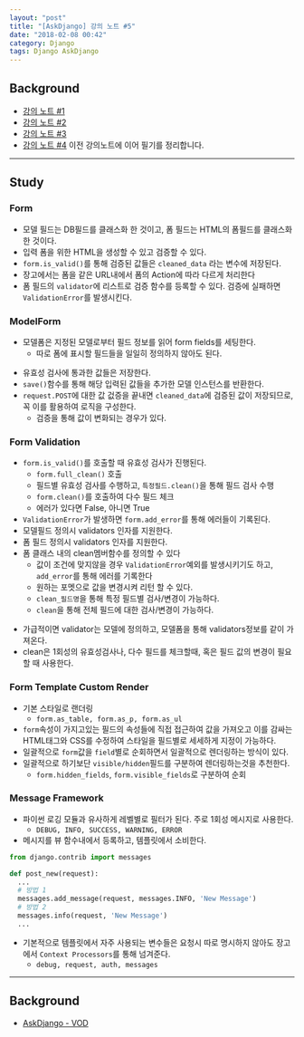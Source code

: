 ```yaml
---
layout: "post"
title: "[AskDjango] 강의 노트 #5"
date: "2018-02-08 00:42"
category: Django
tags: Django AskDjango
---
```


## Background
* [강의 노트 #1](https://kirade.github.io/django/2018/02/01/askdjango-강의-노트-1/)
* [강의 노트 #2](https://kirade.github.io/django/2018/02/01/askdjango-강의-노트-2/)
* [강의 노트 #3](https://kirade.github.io/django/2018/02/05/askdjango-강의-노트-3/)
* [강의 노트 #4](https://kirade.github.io/django/2018/02/07/askdjango-강의-노트-4/)
이전 강의노트에 이어 필기를 정리합니다.

---
## Study

### Form
* 모델 필드는 DB필드를 클래스화 한 것이고, 폼 필드는 HTML의 폼필드를 클래스화 한 것이다.
* 입력 폼을 위한 HTML을 생성할 수 있고 검증할 수 있다.
* `form.is_valid()`를 통해 검증된 값들은 `cleaned_data` 라는 변수에 저장된다.
* 장고에서는 폼을 같은 URL내에서 폼의 Action에 따라 다르게 처리한다
* 폼 필드의 `validator`에 리스트로 검증 함수를 등록할 수 있다. 검증에 실패하면 `ValidationError`를 발생시킨다.

### ModelForm
* 모델폼은 지정된 모델로부터 필드 정보를 읽어 form fields를 세팅한다.
  - 따로 폼에 표시할 필드들을 일일히 정의하지 않아도 된다.
- 유효성 검사에 통과한 값들은 저장한다.
- `save()`함수를 통해 해당 입력된 값들을 추가한 모델 인스턴스를 반환한다.
- `request.POST`에 대한 값 겂증을 끝내면 `cleaned_data`에 검증된 값이 저장되므로, 꼭 이를 활용하여 로직을 구성한다.
  - 검증을 통해 값이 변화되는 경우가 있다.

### Form Validation
* `form.is_valid()`를 호출할 때 유효성 검사가 진행된다.
  - `form.full_clean()` 호출
  - 필드별 유효성 검사를 수행하고, `특정필드.clean()`을 통해 필드 검사 수행
  - `form.clean()`를 호출하여 다수 필드 체크
  - 에러가 있다면 False, 아니면 True
* `ValidationError`가 발생하면 `form.add_error`를 통해 에러들이 기록된다.
* 모델필드 정의시 validators 인자를 지원한다.
* 폼 필드 정의시 validators 인자를 지원한다.
* 폼 클래스 내의 clean멤버함수를 정의할 수 있다
  - 값이 조건에 맞지않을 경우 `ValidationError`예외를 발생시키기도 하고, `add_error`를 통해 에러를 기록한다
  - 원하는 포멧으로 값을 변경시켜 리턴 할 수 있다.
  - `clean_필드명`을 통해 특정 필드별 검사/변경이 가능하다.
  - `clean`을 통해 전체 필드에 대한 검사/변경이 가능하다.
- 가급적이면 validator는 모델에 정의하고, 모델폼을 통해 validators정보를 같이 가져온다.
- clean은 1회성의 유효성검사나, 다수 필드를 체크할때, 혹은 필드 값의 변경이 필요할 때 사용한다.

### Form Template Custom Render
* 기본 스타일로 랜더링
  - `form.as_table, form.as_p, form.as_ul`
* `form`속성이 가지고있는 필드의 속성들에 직접 접근하여 값을 가져오고 이를 감싸는 HTML태그와 CSS를 수정하여 스타일을 필드별로 세세하게 지정이 가능하다.
* 일괄적으로 `form`값을 `field`별로 순회하면서 일괄적으로 렌더링하는 방식이 있다.
* 일괄적으로 하기보단 `visible/hidden`필드를 구분하여 렌더링하는것을 추천한다.
  - `form.hidden_fields`, `form.visible_fields`로 구분하여 순회

### Message Framework
* 파이썬 로깅 모듈과 유사하게 레벨별로 필터가 된다. 주로 1회성 메시지로 사용한다.
  - `DEBUG, INFO, SUCCESS, WARNING, ERROR`
* 메시지를 뷰 함수내에서 등록하고, 템플릿에서 소비한다.
```python
from django.contrib import messages

def post_new(request):
  ...
  # 방법 1
  messages.add_message(request, messages.INFO, 'New Message')
  # 방법 2
  messages.info(request, 'New Message')
  ...
```
* 기본적으로 템플릿에서 자주 사용되는 변수들은 요청시 따로 명시하지 않아도 장고에서 `Context Processors`를 통해 넘겨준다.
  - `debug, request, auth, messages`


---
## Background
* [AskDjango - VOD](https://nomade.kr/vod/django/)
